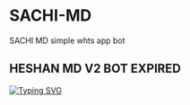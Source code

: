 # SACHI-MD
SACHI MD simple whts app bot
## HESHAN MD V2 BOT EXPIRED ##
<a href="https://git.io/typing-svg"><img src="https://readme-typing-svg.demolab.com?font=EB+Garamond&weight=800&size=28&duration=4000&pause=1000&random=false&width=435&lines=+•★⃝ SACHI-+MD-+BOT ★⃝•;MULTI-DEVICE+WHATSAPP+BOT;DEVELOPED+BY+DINIDU+HESHAN;RELEASED+DATE+2025/01/10." alt="Typing SVG" /></a>
 </p>
<p align="center">
  <a href="https://git.io/typing-svg"><img src="https://readme-typing-svg.demolab.com?
